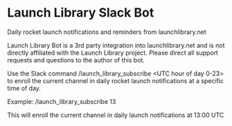 # Launch Library Slack Bot

Daily rocket launch notifications and reminders from launchlibrary.net

Launch Library Bot is a 3rd party integration into launchlibrary.net and is not directly affiliated with the Launch Library project.  Please direct all support requests and questions to the author of this bot.

Use the Slack command /launch_library_subscribe <UTC hour of day 0-23> to enroll the current channel in daily rocket launch notifications at a specific time of day.

Example:
/launch_library_subscribe 13

This will enroll the current channel in daily launch notifications at 13:00 UTC
